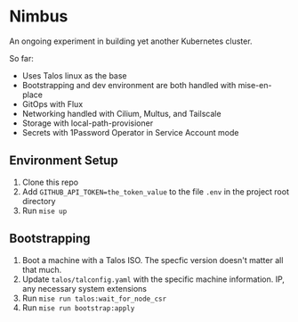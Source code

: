 # Nimbus

An ongoing experiment in building yet another Kubernetes cluster.

So far:

- Uses Talos linux as the base
- Bootstrapping and dev environment are both handled with mise-en-place
- GitOps with Flux
- Networking handled with Cilium, Multus, and Tailscale
- Storage with local-path-provisioner
- Secrets with 1Password Operator in Service Account mode

## Environment Setup

1. Clone this repo
2. Add `GITHUB_API_TOKEN=the_token_value` to the file `.env` in the project root directory
4. Run `mise up`

## Bootstrapping

1. Boot a machine with a Talos ISO. The specfic version doesn't matter all that much.
2. Update `talos/talconfig.yaml` with the specific machine information. IP, any necessary system extensions
3. Run `mise run talos:wait_for_node_csr`
4. Run `mise run bootstrap:apply`
